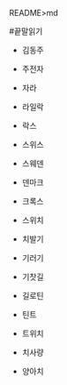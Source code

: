 README>md

#끝말읽기
- 김동주

- 주전자

- 자라

- 라일락

- 락스

- 스위스

- 스웨덴

- 덴마크

- 크록스

- 스위치

- 치발기

- 기러기

- 기찻길

- 길로틴

- 틴트

- 트위치

- 치사량

- 양아치